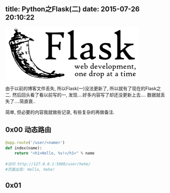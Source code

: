 title: Python之Flask(二)
date: 2015-07-26 20:10:22
---
![flask](/img/flask.png)
<!--more-->
由于以前的博客文件丢失, 所以Flask(一)没法更新了, 所以就有了现在的Flask之二.
然后回头看了看以前写的一, 发现....好多内容写了却还没更新上去.... 数据就丢失了....简直衰..

简单, 但必要的内容我就做些记录, 有些复杂的再做备注.

## 0x00 动态路由
```python
@app.route('/user/<name>')
def index(name):
    return "<h1>Hello, %s!</h1>" % name

#访问 http://127.0.0.1:5000/user/hehe/
#页面出现: Hello, hehe!
```
## 0x01
